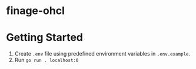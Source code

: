 # finage-ohcl

# Getting Started
1. Create `.env` file using predefined environment variables in `.env.example`.
2. Run `go run . localhost:0` 
